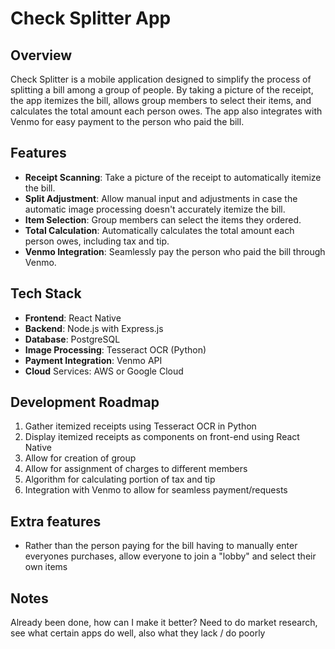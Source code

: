 # Check Splitter App

## Overview
Check Splitter is a mobile application designed to simplify the process of splitting a bill among a group of people. By taking a picture of the receipt, the app itemizes the bill, allows group members to select their items, and calculates the total amount each person owes. The app also integrates with Venmo for easy payment to the person who paid the bill.

## Features
- **Receipt Scanning**: Take a picture of the receipt to automatically itemize the bill.
- **Split Adjustment**: Allow manual input and adjustments in case the automatic image processing doesn't accurately itemize the bill.
- **Item Selection**: Group members can select the items they ordered.
- **Total Calculation**: Automatically calculates the total amount each person owes, including tax and tip.
- **Venmo Integration**: Seamlessly pay the person who paid the bill through Venmo.

## Tech Stack
- **Frontend**: React Native
- **Backend**: Node.js with Express.js
- **Database**: PostgreSQL
- **Image Processing**: Tesseract OCR (Python)
- **Payment Integration**: Venmo API
- **Cloud** Services: AWS or Google Cloud

## Development Roadmap
1. Gather itemized receipts using Tesseract OCR in Python
2. Display itemized receipts as components on front-end using React Native
3. Allow for creation of group 
4. Allow for assignment of charges to different members
5. Algorithm for calculating portion of tax and tip
6. Integration with Venmo to allow for seamless payment/requests

## Extra features
- Rather than the person paying for the bill having to manually enter everyones purchases, allow everyone to join a "lobby" and select their own items

## Notes
Already been done, how can I make it better?
Need to do market research, see what certain apps do well, also what they lack / do poorly

